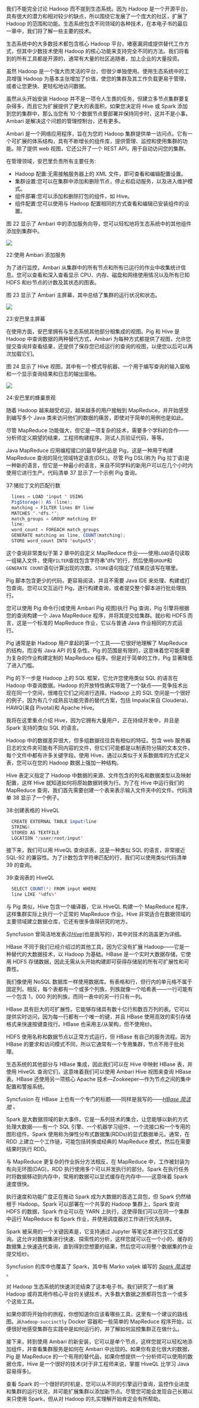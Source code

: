 我们不能完全讨论 Hadoop 而不提到生态系统。因为 Hadoop 是一个开源平台，具有很大的潜力和相对较少的缺点，所以围绕它发展了一个庞大的社区，扩展了 Hadoop 的范围和功能。生态系统包含不同领域的各种技术，在本电子书的最后一章中，我们将了解一些主要的技术。

生态系统中的大多数技术都包含核心 Hadoop 平台，堵塞漏洞或提供替代工作方式，但其中少数技术使用 Hadoop 的核心功能来支持完全不同的方法。我们将看到的所有工具都是开源的，通常有大量的社区追随者，加上企业的大量投资。

虽然 Hadoop 是一个强大而灵活的平台，但很少单独使用。使用生态系统中的工具增强 Hadoop 为基本主张增加了价值，使您的集群及其工作负载更易于管理，或者让您更快、更轻松地访问数据。

虽然从头开始安装 Hadoop 并不是一项令人生畏的任务，但建立多节点集群要复杂得多，而且它为扩展提供了更大的表面积。如果您决定将 Hive 或 Spark 添加到您的集群中，那么当您有 10 个数据节点要部署并保持同步时，这并不是小事。Ambari 是解决这个问题的管理控制台，还有更多。

Ambari 是一个网络应用程序，旨在为您的 Hadoop 集群提供单一访问点。它有一个可扩展的体系结构，具有不断增长的组件库，提供管理、监控和使用集群的功能。除了提供 web 视图，它还公开了一个 REST API，用于自动访问您的集群。

在管理领域，安巴里负责所有主要任务:

*   Hadoop 配置:无需接触服务器上的 XML 文件，即可查看和编辑配置设置。
*   集群设置:您可以在集群中添加和删除节点，停止和启动服务，以及进入维护模式。
*   组件部署:您可以添加和删除打包的组件，如 Hive。
*   组件配置:您可以使用与 Hadoop 配置相同的方式查看和编辑已安装组件的设置。

图 22 显示了 Ambari 中的添加服务向导，您可以轻松地将生态系统中的其他组件添加到集群中。

![](img/00026.jpeg)

 22:使用 Ambari 添加服务

为了进行监控，Ambari 从集群中的所有节点和所有已运行的作业中收集统计信息。您可以查看和深入查看显示 CPU、内存、磁盘和网络使用情况以及所有已知 HDFS 和纱节点的计数及其状态的图表。

图 23 显示了 Ambari 主屏幕，其中总结了集群的运行状况和状态。

![](img/00027.jpeg)

 23:安巴里主屏幕

在使用方面，安巴里拥有与生态系统其他部分相集成的视图。Pig 和 Hive 是 Hadoop 中查询数据的两种替代方式，Ambari 为每种方式都提供了视图，允许您提交查询并查看结果，还提供了保存您已经运行的查询的视图，以便您以后可以再次加载它们。

图 24 显示了 Hive 视图，其中有一个模式导航器、一个用于编写查询的输入窗格和一个显示查询结果和日志的输出窗格。

![](img/00028.jpeg)

 24:安巴里的蜂巢景观

随着 Hadoop 越来越受欢迎，越来越多的用户接触到 MapReduce，并开始感受到编写多个 Java 类来访问他们的数据的痛苦，即使对于简单的用例也是如此。

尽管 MapReduce 功能强大，但它是一项复杂的技术，需要多个学科的合作——分析师定义期望的结果，工程师构建程序，测试人员验证代码，等等。

Java MapReduce 应用编程接口的最早替代品是 Pig，这是一种用于构建 MapReduce 查询的简化领域特定语言(DSL)。尽管 Pig DSL(称为 Pig 拉丁语)是一种新的语言，但它是一种最小的语言，来自不同学科的新用户可以在几个小时内使用它进行生产。代码清单 37 显示了一个示例 Pig 查询。

 37:猪拉丁文的匹配行数

```java
  lines = LOAD 'input ' USING
  PigStorage() AS (line);
  matching = FILTER lines BY line
  MATCHES '.*dfs.*'; 
  match_groups = GROUP matching BY
  line;
  word_count = FOREACH match_groups
  GENERATE matching as line, COUNT(matching);  
  STORE word_count INTO 'output5';

```

这个查询非常类似于第 2 章中的自定义 MapReduce 作业——使用`LOAD`语句读取一组输入文件，使用`FILTER`查找包含字符串“dfs”的行，然后使用`GROUP`和`GENERATE COUNT`语句计算出现的次数。`STORE`语句指定了结果应该写在哪里。

Pig 脚本包含更少的代码，更容易阅读，并且不需要 Java IDE 来处理、构建或打包查询。您可以交互运行 Pig，逐行构建查询，或者提交整个脚本进行批处理执行。

您可以使用 Pig 命令行(或使用 Ambari Pig 视图)执行 Pig 查询，Pig 引擎将根据您的查询构建一个 Java MapReduce 程序，并将其提交给集群。就纱和 HDFS 而言，这是一个标准的 MapReduce 作业，它以与普通 Java 作业相同的方式运行。

Pig 通常是新 Hadoop 用户拿起的第一个工具——它很好地理解了 MapReduce 的结构，而没有 Java API 的复杂性。Pig 的范围是有限的，这意味着您可能需要为复杂的作业构建定制的 MapReduce 程序。但是对于简单的工作，Pig 显著降低了进入门槛。

Pig 的下一步是 Hadoop 上的 SQL 框架，它允许您使用类似 SQL 的语言在 Hadoop 中查询数据。Hadoop 的开放特性确实导致了一个缺点——竞争技术出现在同一个空间，很难在它们之间进行选择。Hadoop 上的 SQL 空间是一个很好的例子，因为有几个成熟且功能完善的替代方案，包括 Impala(来自 Cloudera)、HAWQ(来自 Pivotal)和 Apache Hive。

我将在这里重点介绍 Hive，因为它拥有大量用户，正在持续开发中，并且是 Spark 支持的类似 SQL 的语言。

Hadoop 中的数据差异很大，但多组数据往往具有相似的特征。包含 web 服务器日志的文件夹可能有不同内容的文件，但它们可能都是以制表符分隔的文本文件，每个文件中都有许多关键字段。使用 Hive，通过以类似于关系数据库的方式定义表，您可以在您的 Hadoop 数据上强加一种结构。

Hive 表定义指定了 Hadoop 中数据的来源、文件包含的列名和数据类型以及映射配置，这样 Hive 就知道如何将原始数据转换为行。为了在 Hive 中运行我们的 MapReduce 查询，我们首先需要创建一个表来表示输入文件夹中的文件。代码清单 38 显示了一个例子。

 38:创建表格的 HiveQL

```java
  CREATE EXTERNAL TABLE input(line
  STRING)
  STORED AS TEXTFILE
  LOCATION '/user/root/input'

```

接下来，我们可以用 HiveQL 查询该表，这是一种类似 SQL 的语言，非常接近 SQL-92 的兼容性。为了计数包含字符串匹配的行，我们可以使用类似代码清单 39 的查询。

 39:查询表的 HiveQL

```java
  SELECT COUNT(*) FROM input WHERE
  line LIKE '%dfs%'

```

与 Pig 类似，Hive 包含一个编译器，它从 HiveQL 构建一个 MapReduce 程序，这样集群实际上执行一个正常的 MapReduce 作业。Hive 非常适合在数据领域的主要领域建立数据仓库，它还有很多值得研究的地方。

Syncfusion 曾简洁地发表过[*Hive*](https://www.syncfusion.com/resources/techportal/details/ebooks/Hive-Succinctly)(也是我写的)，其中对技术的涵盖更为详细。

HBase 不同于我们已经介绍过的其他工具，因为它没有扩展 Hadoop——它是一种替代的大数据技术，以 Hadoop 为基础。HBase 是一个实时大数据存储，它使用 HDFS 存储数据，因此无需从头开始构建即可获得存储层的所有可扩展性和可靠性。

我们像使用 NoSQL 数据库一样使用数据库。有表格和行，但行内的单元格不属于固定列。相反，每个表都有一个或多个列族，列族就像一个哈希表——一行可能有一个包含 1，000 列的列族，而同一表中的另一行只有一列。

HBase 具有巨大的可扩展性。它能够存储具有数十亿行和数百万列的表。它可以提供实时访问，因为每一行都有一个唯一的键，并且 HBase 使用高效的索引存储格式来快速按键查找行。HBase 也采用主/从架构，但不使用纱。

HDFS 使用名称和数据节点以正常方式运行，但 HBase 有自己的服务流程。因为 HBase 的要求和访问模式不同，所以它通常有一个专用集群，节点不用于批处理。

生态系统的其他部分与 HBase 集成，因此我们可以在 Hive 中映射 HBase 表，并使用 HiveQL 查询它们，这意味着我们可以使用 Ambari Hive 视图来查询 HBase 表。HBase 还使用另一项核心 Apache 技术—Zookeeper—作为节点之间的集中配置和警报系统。

Syncfusion 在 HBase 上也有一个专门的标题——同样是我写的——[*HBase 简洁地*](https://www.syncfusion.com/resources/techportal/details/ebooks/hbase) 。

Spark 是大数据领域的新大事件。它是一系列技术的集合，让您能够以新的方式处理大数据——有一个 SQL 引擎、一个机器学习组件、一个流接口和一个专用的图形组件。Spark 使用称为弹性分布式数据集(RDDs)的显式数据单元。通常，在 RDD 上建立一个工作链，可能包括转换或经典的 MapReduce 模式，然后在需要结果时执行 RDD。

与 MapReduce 更复杂的作业拆分方法相反，在 MapReduce 中，工作被封装为有向无环图(DAG)，RDD 执行使用多个可以并发执行的部分。Spark 在执行任务时将数据移动到内存中，常用的数据可以显式缓存在内存中——这意味着 Spark 速度很快。

执行速度和功能广度正在推动 Spark 成为大数据的首选工具包，但 Spark 仍然植根于 Hadoop。Spark 可以部署在一个共享的 Hadoop 集群上，Spark 查询 HDFS 的数据，Spark 作业可以在 YARN 上执行，这使得我们可以在同一个集群中运行 MapReduce 和 Spark 作业，并使用调度器对工作进行优先排序。

Spark 被采用的一个关键因素是，它支持通过 Jupyter 等笔记本进行交互式查询。这允许对数据集进行快速、探索性的分析，这样您就可以在一个小的、缓存的数据集上快速迭代查询，直到得到您想要的结果，然后您可以将整个数据集的作业提交给纱。

Syncfusion 的库中也覆盖了 Spark，其中有 Marko valjek 编写的 [*Spark 简洁地*](https://www.syncfusion.com/resources/techportal/details/ebooks/spark) 。

对 Hadoop 生态系统的快速浏览结束了这本电子书。我们研究了一些扩展 Hadoop 或将其用作核心平台的关键技术，大多数大数据之旅都将包含一个或多个这些工具。

如果你即将开始你的旅程，你想知道你应该看哪些工具，这里有一个建议的路线图。从`hadoop-succinctly` Docker 容器和一些简单的 MapReduce 程序开始，以便很好地感受集群在实践中是如何运行的，并了解如何监控集群正在做什么。

接下来，转到使用 Ambari 的新安装，它可以是单个节点，这样您就可以轻松地添加组件，并查看集群服务是如何在 Ambari 中出现的。如果你有变化很大的数据，Pig 是 MapReduce 的一个有用的替代品，如果你想提供一个分析师可以使用的数据仓库，Hive 是一个很好的技术(对于非工程师来说，掌握 HiveQL 比学习 Java 容易得多)。

查看 Spark 的一个很好的时机是，您可以从不同的引擎运行查询，监控作业进度和集群的运行状况，并可能扩展集群以添加新节点。尽管您可能会发现自己长期以来只使用 Spark，但从对 Hadoop 的扎实理解开始肯定会有所帮助。